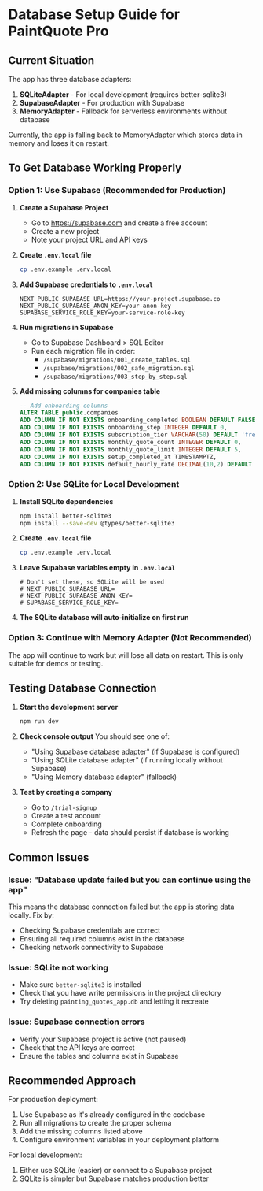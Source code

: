 # Database Setup Guide for PaintQuote Pro

## Current Situation

The app has three database adapters:
1. **SQLiteAdapter** - For local development (requires better-sqlite3)
2. **SupabaseAdapter** - For production with Supabase
3. **MemoryAdapter** - Fallback for serverless environments without database

Currently, the app is falling back to MemoryAdapter which stores data in memory and loses it on restart.

## To Get Database Working Properly

### Option 1: Use Supabase (Recommended for Production)

1. **Create a Supabase Project**
   - Go to https://supabase.com and create a free account
   - Create a new project
   - Note your project URL and API keys

2. **Create `.env.local` file**
   ```bash
   cp .env.example .env.local
   ```

3. **Add Supabase credentials to `.env.local`**
   ```env
   NEXT_PUBLIC_SUPABASE_URL=https://your-project.supabase.co
   NEXT_PUBLIC_SUPABASE_ANON_KEY=your-anon-key
   SUPABASE_SERVICE_ROLE_KEY=your-service-role-key
   ```

4. **Run migrations in Supabase**
   - Go to Supabase Dashboard > SQL Editor
   - Run each migration file in order:
     - `/supabase/migrations/001_create_tables.sql`
     - `/supabase/migrations/002_safe_migration.sql`
     - `/supabase/migrations/003_step_by_step.sql`

5. **Add missing columns for companies table**
   ```sql
   -- Add onboarding columns
   ALTER TABLE public.companies 
   ADD COLUMN IF NOT EXISTS onboarding_completed BOOLEAN DEFAULT FALSE,
   ADD COLUMN IF NOT EXISTS onboarding_step INTEGER DEFAULT 0,
   ADD COLUMN IF NOT EXISTS subscription_tier VARCHAR(50) DEFAULT 'free',
   ADD COLUMN IF NOT EXISTS monthly_quote_count INTEGER DEFAULT 0,
   ADD COLUMN IF NOT EXISTS monthly_quote_limit INTEGER DEFAULT 5,
   ADD COLUMN IF NOT EXISTS setup_completed_at TIMESTAMPTZ,
   ADD COLUMN IF NOT EXISTS default_hourly_rate DECIMAL(10,2) DEFAULT 45;
   ```

### Option 2: Use SQLite for Local Development

1. **Install SQLite dependencies**
   ```bash
   npm install better-sqlite3
   npm install --save-dev @types/better-sqlite3
   ```

2. **Create `.env.local` file**
   ```bash
   cp .env.example .env.local
   ```

3. **Leave Supabase variables empty in `.env.local`**
   ```env
   # Don't set these, so SQLite will be used
   # NEXT_PUBLIC_SUPABASE_URL=
   # NEXT_PUBLIC_SUPABASE_ANON_KEY=
   # SUPABASE_SERVICE_ROLE_KEY=
   ```

4. **The SQLite database will auto-initialize on first run**

### Option 3: Continue with Memory Adapter (Not Recommended)

The app will continue to work but will lose all data on restart. This is only suitable for demos or testing.

## Testing Database Connection

1. **Start the development server**
   ```bash
   npm run dev
   ```

2. **Check console output**
   You should see one of:
   - "Using Supabase database adapter" (if Supabase is configured)
   - "Using SQLite database adapter" (if running locally without Supabase)
   - "Using Memory database adapter" (fallback)

3. **Test by creating a company**
   - Go to `/trial-signup`
   - Create a test account
   - Complete onboarding
   - Refresh the page - data should persist if database is working

## Common Issues

### Issue: "Database update failed but you can continue using the app"
This means the database connection failed but the app is storing data locally. Fix by:
- Checking Supabase credentials are correct
- Ensuring all required columns exist in the database
- Checking network connectivity to Supabase

### Issue: SQLite not working
- Make sure `better-sqlite3` is installed
- Check that you have write permissions in the project directory
- Try deleting `painting_quotes_app.db` and letting it recreate

### Issue: Supabase connection errors
- Verify your Supabase project is active (not paused)
- Check that the API keys are correct
- Ensure the tables and columns exist in Supabase

## Recommended Approach

For production deployment:
1. Use Supabase as it's already configured in the codebase
2. Run all migrations to create the proper schema
3. Add the missing columns listed above
4. Configure environment variables in your deployment platform

For local development:
1. Either use SQLite (easier) or connect to a Supabase project
2. SQLite is simpler but Supabase matches production better
